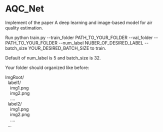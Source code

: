 # AQC_Net
Implement of the paper A deep learning and image-based model for air quality estimation. <br/>

Run python train.py --train_folder PATH_TO_YOUR_FOLDER --val_folder --PATH_TO_YOUR_FOLDER --num_label NUBER_OF_DESIRED_LABEL --batch_size YOUR_DESIRED_BATCH_SIZE
to train. <br/>

Default of num_label is 5 and batch_size is 32. <br/>

Your folder should organized like before: <br/>

ImgRoot/ <br/>
&nbsp; label1/ <br/>
&nbsp; &nbsp; img1.png <br/>
&nbsp; &nbsp; img2.png <br/>
&nbsp; &nbsp; .... <br/>
&nbsp; label2/ <br/>
&nbsp; &nbsp; img1.png <br/>
&nbsp; &nbsp; img2.png <br/>
&nbsp; &nbsp; .... <br/>
&nbsp; ... <br/>
